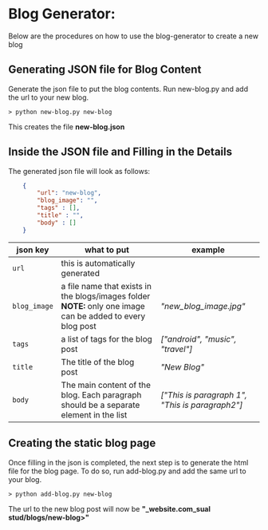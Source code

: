 # Blog Generator:

Below are the procedures on how to use the blog-generator to create a new blog

## Generating JSON file for Blog Content
Generate the json file to put the blog contents. Run new-blog.py and add the url to your new blog.
```
> python new-blog.py new-blog
```

This creates the file **new-blog.json**

## Inside the JSON file and Filling in the Details
The generated json file will look as follows:
```json
    {
        "url": "new-blog",
        "blog_image": "",
        "tags" : [],
        "title" : "",
        "body" : []    
    }
```
| json key | what to put | example |
| --- | ----------- | ------- |
| `url` | this is automatically generated | |
| `blog_image`| a file name that exists in the blogs/images folder **NOTE:** only one image can be added to every blog post | _"new_blog_image.jpg"_
| `tags` | a list of tags for the blog post | _["android", "music", "travel"]_ |
| `title` | The title of the blog post | _"New Blog"_ |
| `body` | The main content of the blog. Each paragraph should be a separate element in the list | _["This is paragraph 1", "This is paragraph2"]_ 

## Creating the static blog page

Once filling in the json is completed, the next step is to generate the html file for the blog page. To do so, run add-blog.py and add the same url to your blog. 
```
> python add-blog.py new-blog
```

The url to the new blog post will now be **"_website.com_sual stud/blogs/new-blog>"**